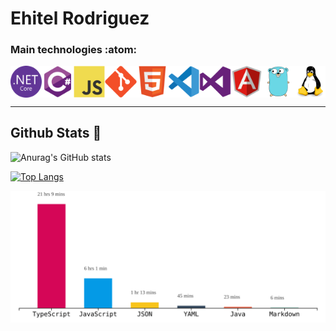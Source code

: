 # Ehitel Rodriguez

### Main technologies :atom:

<div style="display: flex">
  <img src="https://github.com/devicons/devicon/blob/master/icons/dotnetcore/dotnetcore-original.svg" width="10%" height="10%">
  <img src="https://github.com/devicons/devicon/blob/master/icons/csharp/csharp-original.svg" width="10%" height="10%">
  <img src="https://github.com/devicons/devicon/blob/master/icons/javascript/javascript-original.svg" width="10%" height="10%">
  <img src="https://github.com/devicons/devicon/blob/master/icons/git/git-original.svg" width="10%" height="10%">
  <img src="https://github.com/devicons/devicon/blob/master/icons/html5/html5-original.svg" width="10%" height="10%">
  <img src="https://github.com/devicons/devicon/blob/master/icons/vscode/vscode-original.svg" width="10%" height="10%">
  <img src="https://github.com/devicons/devicon/blob/master/icons/visualstudio/visualstudio-plain.svg" width="10%" height="10%">
  <img src="https://github.com/devicons/devicon/blob/master/icons/angularjs/angularjs-original.svg" width="10%" height="10%">
  <img src="https://github.com/devicons/devicon/blob/master/icons/go/go-original.svg" width="10%" height="10%">
  <img src="https://github.com/devicons/devicon/blob/master/icons/linux/linux-original.svg" width="10%" height="10%">
</div>

---

## Github Stats :briefcase:

![Anurag's GitHub stats](https://github-readme-stats.vercel.app/api?username=Mortroguez&show_icons=true&theme=dark&&count_private=true)

[![Top Langs](https://github-readme-stats.vercel.app/api/top-langs/?username=Mortroguez&layout=compact&theme=dark&&count_private=true)](https://github.com/anuraghazra/github-readme-stats)

<img src="https://github.com/mortroguez/mortroguez/blob/main/images/codeStats.svg" alt="Alternative Text"/>

